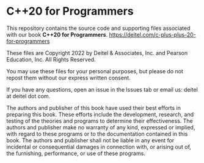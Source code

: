 
# C++20 for Programmers
This repository contains the source code and supporting files associated with our book **C++20 for Programmers**. https://deitel.com/c-plus-plus-20-for-programmers

These files are Copyright 2022 by Deitel & Associates, Inc. and Pearson Education, Inc. All Rights Reserved.

You may use these files for your personal purposes, but please do not repost them without our express written consent.

If you have any questions, open an issue in the Issues tab or email us: deitel at deitel dot com.

The authors and publisher of this book have used their best efforts in preparing this book. These efforts include the development, research, and testing of the theories and programs to determine their effectiveness. The authors and publisher make no warranty of any kind, expressed or implied, with regard to these programs or to the documentation contained in this book. The authors and publisher shall not be liable in any event for incidental or consequential damages in connection with, or arising out of, the furnishing, performance, or use of these programs.